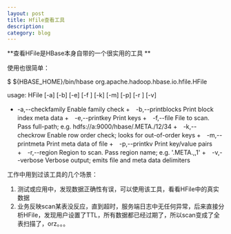 ```yaml
---
layout: post
title: Hfile查看工具
description: 
category: blog
---
```



**查看HFile是HBase本身自带的一个很实用的工具 **

使用也很简单： 

$ ${HBASE_HOME}/bin/hbase org.apache.hadoop.hbase.io.hfile.HFile  

usage: HFile  [-a] [-b] [-e] [-f <arg>] [-k] [-m] [-p] [-r <arg>] [-v] 

 + -a,--checkfamily    Enable family check 
 +　-b,--printblocks    Print block index meta data 
 +　-e,--printkey       Print keys 
 +　-f,--file <arg>     File to scan. Pass full-path; e.g. 
                     hdfs://a:9000/hbase/.META./12/34 
 +　-k,--checkrow       Enable row order check; looks for out-of-order keys 
 +　-m,--printmeta      Print meta data of file 
 +　-p,--printkv        Print key/value pairs 
 +　-r,--region <arg>   Region to scan. Pass region name; e.g. '.META.,,1' 
 +　-v,--verbose        Verbose output; emits file and meta data delimiters 


工作中用到过该工具的几个场景： 

1. 测试或应用中，发现数据正确性有误，可以使用该工具，看看HFile中的真实数据 
2. 业务反映scan某表没反应，直到超时，服务端日志中无任何异常，后来直接分析HFile，发现用户设置了TTL，所有数据都已经过期了，所以scan变成了全表扫描了，orz。。。 